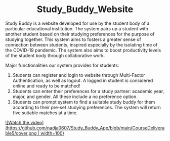 # <div align="center"> Study_Buddy_Website </div>
Study Buddy is a website developed for use by the student body of a particular educational institution. The system pairs up a student with another student based on their studying preferences for the purpose of studying together. This system aims to fosters a greater sense of connection between students, inspired especially by the isolating time of the COVID-19 pandemic. The system also aims to boost productivity levels of the student body through collaborative work.    

Major functionalities our system provides for students: 
1. Students can register and login to website through Multi-Factor Authentication, as well as logout. A logged in student is considered online and ready to be matched!
2. Students can enter their preferences for a study partner: academic year, major, and gender. All these include a no preference option. 
3. Students can prompt system to find a suitable study buddy for them according to their pre-set studying preferences. The system will return five suitable matches at a time.


[![Watch the video](https://github.com/nadja0607/Study_Buddy_App/blob/main/CourseDeliverable5/cover.png | width=100)](https://youtu.be/tTNgXS0dCgE)
